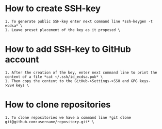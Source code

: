 # How to create SSH-key
    1. To generate public SSH-key enter next command line *ssh-keygen -t ecdsa* \
    1. Leave preset placement of the key as it proposed \
# How to add SSH-key to GitHub account
    1. After the creation of the key, enter next command line to print the content of a file *cat ~/.ssh/id_ecdsa.pub* \
    1. Then copy the content to the GitHub->Settings->SSH and GPG keys->SSH keys \
# How to clone repositories
    1. To clone repositories we have a command line *git clone git@github.com:username/repository.git* \